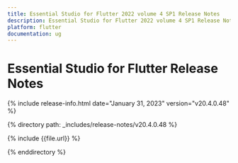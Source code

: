 ```yaml
---
title: Essential Studio for Flutter 2022 volume 4 SP1 Release Notes  
description: Essential Studio for Flutter 2022 volume 4 SP1 Release Notes  
platform: flutter
documentation: ug
---
```


# Essential Studio for Flutter  Release Notes  

{% include release-info.html date="January 31, 2023"  version="v20.4.0.48" %} 

{% directory path: _includes/release-notes/v20.4.0.48 %}

{% include {{file.url}} %}

{% enddirectory %}